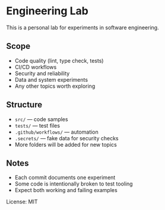 # Engineering Lab

This is a personal lab for experiments in software engineering.

## Scope
- Code quality (lint, type check, tests)
- CI/CD workflows
- Security and reliability
- Data and system experiments
- Any other topics worth exploring

## Structure
- `src/` — code samples
- `tests/` — test files
- `.github/workflows/` — automation
- `.secrets/` — fake data for security checks
- More folders will be added for new topics

## Notes
- Each commit documents one experiment
- Some code is intentionally broken to test tooling
- Expect both working and failing examples

License: MIT

